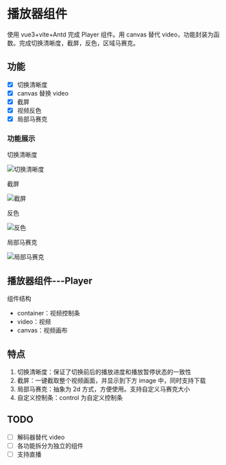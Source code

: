 # 播放器组件

使用 vue3+vite+Antd 完成 Player 组件。用 canvas 替代 video，功能封装为函数。完成切换清晰度，截屏，反色，区域马赛克。

## 功能

- [x] 切换清晰度
- [x] canvas 替换 video
- [x] 截屏
- [x] 视频反色
- [x] 局部马赛克

### 功能展示

切换清晰度

![切换清晰度](/images/切换清晰度.gif)

截屏

![截屏](/images/截屏.gif)

反色

![反色](/images/反色.gif)

局部马赛克

![局部马赛克](/images/马赛克.gif)

## 播放器组件---Player

组件结构

- container：视频控制条
- video：视频
- canvas：视频画布

## 特点

1. 切换清晰度：保证了切换前后的播放进度和播放暂停状态的一致性
2. 截屏：一键截取整个视频画面，并显示到下方 image 中，同时支持下载
3. 局部马赛克：抽象为 2d 方式，方便使用。支持自定义马赛克大小
4. 自定义控制条：control 为自定义控制条

## TODO

- [ ] 解码器替代 video
- [ ] 各功能拆分为独立的组件
- [ ] 支持直播
